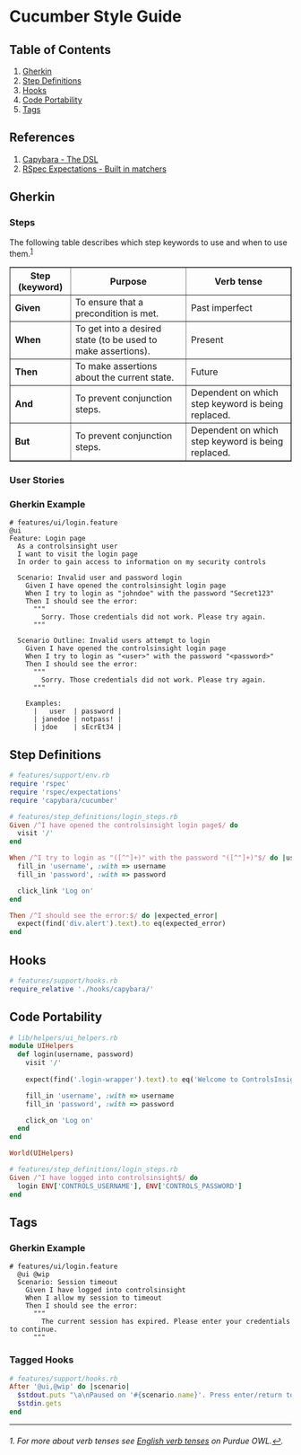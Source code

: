 # Cucumber Style Guide
## Table of Contents
1. [Gherkin](#gherkin)
1. [Step Definitions](#step-definitions)
1. [Hooks](#hooks)
1. [Code Portability](#code-portability)
1. [Tags](#tags)

## References
1. [Capybara - The DSL](https://github.com/jnicklas/capybara#the-dsl)
1. [RSpec Expectations - Built in matchers](https://github.com/rspec/rspec-expectations#built-in-matchers)

## Gherkin
### Steps
The following table describes which step keywords to use and when to use them.<sup><a href="#1-for-more-about-verb-tenses-see-english-verb-tenses-on-purdue-owl">1</a></sup>

<table border="1">
    <tr>
        <th>Step (keyword)</th>
        <th>Purpose</th>
        <th>Verb tense</th>
    </tr>
    <tr>
        <td><b>Given</b></td>
        <td>To ensure that a precondition is met.</td>
        <td>Past imperfect</td>
    </tr>
    <tr>
        <td><b>When</b></td>
        <td>To get into a desired state (to be used to make assertions).</td>
        <td>Present</td>
    </tr>
    <tr>
        <td><b>Then</b></td>
        <td>To make assertions about the current state.</td>
        <td>Future</td>
    </tr>
    <tr>
        <td><b>And</b></td>
        <td>To prevent conjunction steps.</td>
        <td>Dependent on which step keyword is being replaced.</td>
    </tr>
    <tr>
        <td><b>But</b></td>
        <td>To prevent conjunction steps.</td>
        <td>Dependent on which step keyword is being replaced.</td>
    </tr>
</table>

### User Stories
### Gherkin Example
```gherkin
# features/ui/login.feature
@ui
Feature: Login page
  As a controlsinsight user
  I want to visit the login page
  In order to gain access to information on my security controls

  Scenario: Invalid user and password login
    Given I have opened the controlsinsight login page
    When I try to login as "johndoe" with the password "Secret123"
    Then I should see the error:
      """
        Sorry. Those credentials did not work. Please try again.
      """

  Scenario Outline: Invalid users attempt to login
    Given I have opened the controlsinsight login page
    When I try to login as "<user>" with the password "<password>"
    Then I should see the error:
      """
        Sorry. Those credentials did not work. Please try again.
      """
    
    Examples:
      |   user  | password |
      | janedoe | notpass! |
      | jdoe    | sEcrEt34 |
```

## Step Definitions
```ruby
# features/support/env.rb
require 'rspec'
require 'rspec/expectations'
require 'capybara/cucumber'
```
```ruby
# features/step_definitions/login_steps.rb
Given /^I have opened the controlsinsight login page$/ do
  visit '/'
end

When /^I try to login as "([^"]+)" with the password "([^"]+)"$/ do |username, password|
  fill_in 'username', :with => username
  fill_in 'password', :with => password

  click_link 'Log on'
end

Then /^I should see the error:$/ do |expected_error|
  expect(find('div.alert').text).to eq(expected_error)
end
```

## Hooks
```ruby
# features/support/hooks.rb
require_relative './hooks/capybara/'
```

## Code Portability
```ruby
# lib/helpers/ui_helpers.rb
module UIHelpers
  def login(username, password)
    visit '/'
    
    expect(find('.login-wrapper').text).to eq('Welcome to ControlsInsight by Rapid7 LOG ON')

    fill_in 'username', :with => username
    fill_in 'password', :with => password

    click_on 'Log on'
  end
end

World(UIHelpers)
```

```ruby
# features/step_definitions/login_steps.rb
Given /^I have logged into controlsinsight$/ do
  login ENV['CONTROLS_USERNAME'], ENV['CONTROLS_PASSWORD']
end
```

## Tags
### Gherkin Example
```gherkin
# features/ui/login.feature
  @ui @wip
  Scenario: Session timeout
    Given I have logged into controlsinsight
    When I allow my session to timeout
    Then I should see the error:
      """
        The current session has expired. Please enter your credentials to continue.
      """
```

### Tagged Hooks
```ruby
# features/support/hooks.rb
After '@ui,@wip' do |scenario|
  $stdout.puts "\a\nPaused on '#{scenario.name}'. Press enter/return to continue to the next test."
  $stdin.gets
end
```

---

###### 1. For more about verb tenses see [English verb tenses](https://owl.english.purdue.edu/owl/resource/601/01/) on Purdue OWL.[↩](#steps).
